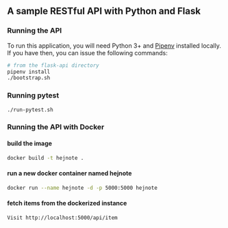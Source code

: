 ## A sample RESTful API with Python and Flask

### Running the API

To run this application, you will need Python 3+ and [Pipenv](https://pipenv.readthedocs.io/en/latest/) installed locally. If you have then, you can issue the following commands:

```bash
# from the flask-api directory
pipenv install
./bootstrap.sh 
```

### Running pytest
```bash
./run-pytest.sh
```

### Running the API with Docker
#### build the image
```bash
docker build -t hejnote .
```

#### run a new docker container named hejnote
```bash
docker run --name hejnote -d -p 5000:5000 hejnote
```

#### fetch items from the dockerized instance
```bash
Visit http://localhost:5000/api/item
```
